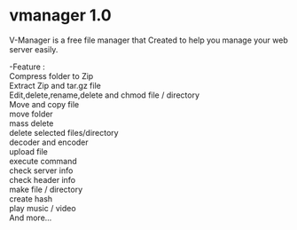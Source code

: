 # vmanager 1.0
V-Manager is a free file manager that Created to help you manage your web server easily.

-Feature : <br />
Compress folder to Zip <br />
Extract Zip and tar.gz file <br />
Edit,delete,rename,delete and chmod file / directory <br />
Move and copy file <br />
move folder <br />
mass delete <br />
delete selected files/directory <br />
decoder and encoder <br />
upload file <br />
execute command <br />
check server info <br />
check header info <br />
make file / directory <br />
create hash <br />
play music / video <br />
And more...
